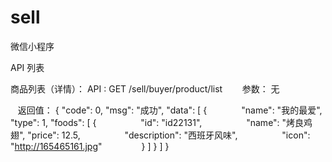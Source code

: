 # sell
微信小程序


API 列表

商品列表（详情）：
    API :
        GET /sell/buyer/product/list
        参数： 无
        
    返回值：
	    {
          "code": 0,
          "msg": "成功",
          "data": [
            {
              "name": "我的最爱",
              "type": 1,
              "foods": [
                {
                  "id": "id22131",
                  "name": "烤良鸡翅",
                  "price": 12.5,
                  "description": "西班牙风味",
                  "icon": "http://165465161.jpg"
                }
              ]
            }
          ]
        }
 
